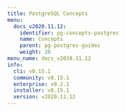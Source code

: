 ```yaml
---
title: PostgreSQL Concepts
menu:
  docs_v2020.11.12:
    identifier: pg-concepts-postgres
    name: Concepts
    parent: pg-postgres-guides
    weight: 20
menu_name: docs_v2020.11.12
info:
  cli: v0.15.1
  community: v0.15.1
  enterprise: v0.2.1
  installer: v0.15.1
  version: v2020.11.12
---
```


